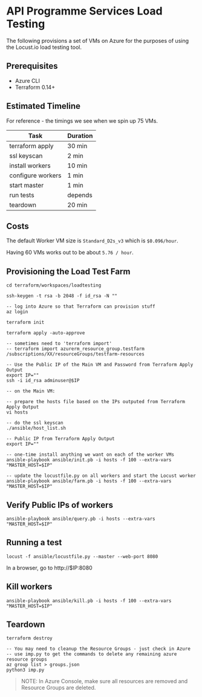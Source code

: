 
# API Programme Services Load Testing

The following provisions a set of VMs on Azure for the purposes of using the Locust.io load testing tool.
## Prerequisites

* Azure CLI
* Terraform 0.14+

## Estimated Timeline

For reference - the timings we see when we spin up 75 VMs.

| Task              | Duration |
|-------------------|----------|
| terraform apply   | 30 min   |
| ssl keyscan       | 2 min    |
| install workers   | 10 min   |
| configure workers | 1 min    |
| start master      | 1 min    |
| run tests         | depends  |
| teardown          | 20 min   |

## Costs

The default Worker VM size is `Standard_D2s_v3` which is `$0.096/hour`.

Having 60 VMs works out to be about `5.76 / hour`.

## Provisioning the Load Test Farm

```
cd terraform/workspaces/loadtesting

ssh-keygen -t rsa -b 2048 -f id_rsa -N ""

-- log into Azure so that Terraform can provision stuff
az login

terraform init

terraform apply -auto-approve

-- sometimes need to 'terraform import'
-- terraform import azurerm_resource_group.testfarm /subscriptions/XX/resourceGroups/testfarm-resources

-- Use the Public IP of the Main VM and Password from Terraform Apply Output
export IP=""
ssh -i id_rsa adminuser@$IP

-- on the Main VM:

-- prepare the hosts file based on the IPs outputed from Terraform Apply Output
vi hosts

-- do the ssl keyscan
./ansible/host_list.sh

-- Public IP from Terraform Apply Output
export IP=""

-- one-time install anything we want on each of the worker VMs
ansible-playbook ansible/init.pb -i hosts -f 100 --extra-vars "MASTER_HOST=$IP"

-- update the locustfile.py on all workers and start the Locust worker
ansible-playbook ansible/farm.pb -i hosts -f 100 --extra-vars "MASTER_HOST=$IP"

```

## Verify Public IPs of workers

```
ansible-playbook ansible/query.pb -i hosts --extra-vars "MASTER_HOST=$IP"
```

## Running a test

```
locust -f ansible/locustfile.py --master --web-port 8080
```

In a browser, go to http://$IP:8080

## Kill workers

```
ansible-playbook ansible/kill.pb -i hosts -f 100 --extra-vars "MASTER_HOST=$IP"
```

## Teardown

```
terraform destroy

-- You may need to cleanup the Resource Groups - just check in Azure
-- use imp.py to get the commands to delete any remaining azure resource groups
az group list > groups.json
python3 imp.py
```

> NOTE: In Azure Console, make sure all resources are removed and Resource Groups are deleted.


